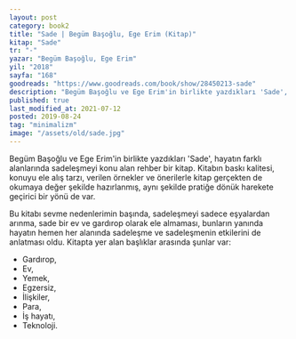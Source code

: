 ```yaml
---
layout: post  
category: book2  
title: "Sade | Begüm Başoğlu, Ege Erim (Kitap)"  
kitap: "Sade"  
tr: "-"  
yazar: "Begüm Başoğlu, Ege Erim"  
yil: "2018"  
sayfa: "168"  
goodreads: "https://www.goodreads.com/book/show/28450213-sade"
description: "Begüm Başoğlu ve Ege Erim'in birlikte yazdıkları 'Sade', hayatın farklı alanlarında sadeleşmeyi konu alan rehber bir kitap."
published: true
last_modified_at: 2021-07-12
posted: 2019-08-24
tag: "minimalizm"
image: "/assets/old/sade.jpg"
---
```


Begüm Başoğlu ve Ege Erim'in birlikte yazdıkları 'Sade', hayatın farklı alanlarında sadeleşmeyi konu alan rehber bir kitap. Kitabın baskı kalitesi, konuyu ele alış tarzı, verilen örnekler ve önerilerle kitap gerçekten de okumaya değer şekilde hazırlanmış, aynı şekilde pratiğe dönük harekete geçirici bir yönü de var.  
  
Bu kitabı sevme nedenlerimin başında, sadeleşmeyi sadece eşyalardan arınma, sade bir ev ve gardırop olarak ele almaması, bunların yanında hayatın hemen her alanında sadeleşme ve sadeleşmenin etkilerini de anlatması oldu. Kitapta yer alan başlıklar arasında şunlar var:  
  
- Gardırop,  
- Ev,  
- Yemek,  
- Egzersiz,  
- İlişkiler,  
- Para,  
- İş hayatı,  
- Teknoloji.  
 
